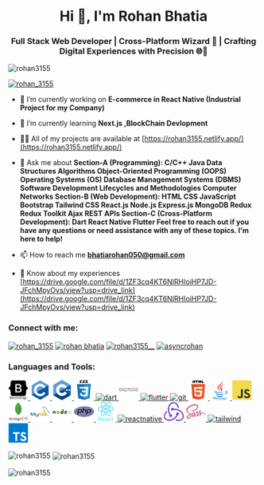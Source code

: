 <h1 align="center">Hi 👋, I'm Rohan Bhatia</h1>
<h3 align="center">Full Stack Web Developer | Cross-Platform Wizard 🚀 | Crafting Digital Experiences with Precision 🌐📱</h3>

<p align="left"> <img src="https://komarev.com/ghpvc/?username=rohan3155&label=Profile%20views&color=0e75b6&style=flat" alt="rohan3155" /> </p>

<p align="left"> <a href="https://twitter.com/rohan_3155" target="blank"><img src="https://img.shields.io/twitter/follow/rohan_3155?logo=twitter&style=for-the-badge" alt="rohan_3155" /></a> </p>

- 🔭 I’m currently working on **E-commerce in React Native (Industrial Project for my Company)**

- 🌱 I’m currently learning **Next.js ,BlockChain Devlopment**

- 👨‍💻 All of my projects are available at [https://rohan3155.netlify.app/](https://rohan3155.netlify.app/)

- 💬 Ask me about **Section-A (Programming): C/C++ Java Data Structures Algorithms Object-Oriented Programming (OOPS) Operating Systems (OS) Database Management Systems (DBMS) Software Development Lifecycles and Methodologies Computer Networks Section-B (Web Development): HTML CSS JavaScript Bootstrap Tailwind CSS React.js Node.js Express.js MongoDB Redux Redux Toolkit Ajax REST APIs Section-C (Cross-Platform Development): Dart React Native Flutter Feel free to reach out if you have any questions or need assistance with any of these topics. I'm here to help!**

- 📫 How to reach me **bhatiarohan050@gmail.com**

- 📄 Know about my experiences [https://drive.google.com/file/d/1ZF3cq4KT6NIRHIoiHP7JD-JFchMpyOvs/view?usp=drive_link](https://drive.google.com/file/d/1ZF3cq4KT6NIRHIoiHP7JD-JFchMpyOvs/view?usp=drive_link)

<h3 align="left">Connect with me:</h3>
<p align="left">
<a href="https://twitter.com/rohan_3155" target="blank"><img align="center" src="https://raw.githubusercontent.com/rahuldkjain/github-profile-readme-generator/master/src/images/icons/Social/twitter.svg" alt="rohan_3155" height="30" width="40" /></a>
<a href="https://linkedin.com/in/rohan bhatia" target="blank"><img align="center" src="https://raw.githubusercontent.com/rahuldkjain/github-profile-readme-generator/master/src/images/icons/Social/linked-in-alt.svg" alt="rohan bhatia" height="30" width="40" /></a>
<a href="https://instagram.com/rohan3155__" target="blank"><img align="center" src="https://raw.githubusercontent.com/rahuldkjain/github-profile-readme-generator/master/src/images/icons/Social/instagram.svg" alt="rohan3155__" height="30" width="40" /></a>
<a href="https://www.youtube.com/c/asyncrohan" target="blank"><img align="center" src="https://raw.githubusercontent.com/rahuldkjain/github-profile-readme-generator/master/src/images/icons/Social/youtube.svg" alt="asyncrohan" height="30" width="40" /></a>
</p>

<h3 align="left">Languages and Tools:</h3>
<p align="left"> <a href="https://getbootstrap.com" target="_blank" rel="noreferrer"> <img src="https://raw.githubusercontent.com/devicons/devicon/master/icons/bootstrap/bootstrap-plain-wordmark.svg" alt="bootstrap" width="40" height="40"/> </a> <a href="https://www.cprogramming.com/" target="_blank" rel="noreferrer"> <img src="https://raw.githubusercontent.com/devicons/devicon/master/icons/c/c-original.svg" alt="c" width="40" height="40"/> </a> <a href="https://www.w3schools.com/cpp/" target="_blank" rel="noreferrer"> <img src="https://raw.githubusercontent.com/devicons/devicon/master/icons/cplusplus/cplusplus-original.svg" alt="cplusplus" width="40" height="40"/> </a> <a href="https://www.w3schools.com/css/" target="_blank" rel="noreferrer"> <img src="https://raw.githubusercontent.com/devicons/devicon/master/icons/css3/css3-original-wordmark.svg" alt="css3" width="40" height="40"/> </a> <a href="https://dart.dev" target="_blank" rel="noreferrer"> <img src="https://www.vectorlogo.zone/logos/dartlang/dartlang-icon.svg" alt="dart" width="40" height="40"/> </a> <a href="https://expressjs.com" target="_blank" rel="noreferrer"> <img src="https://raw.githubusercontent.com/devicons/devicon/master/icons/express/express-original-wordmark.svg" alt="express" width="40" height="40"/> </a> <a href="https://flutter.dev" target="_blank" rel="noreferrer"> <img src="https://www.vectorlogo.zone/logos/flutterio/flutterio-icon.svg" alt="flutter" width="40" height="40"/> </a> <a href="https://git-scm.com/" target="_blank" rel="noreferrer"> <img src="https://www.vectorlogo.zone/logos/git-scm/git-scm-icon.svg" alt="git" width="40" height="40"/> </a> <a href="https://www.w3.org/html/" target="_blank" rel="noreferrer"> <img src="https://raw.githubusercontent.com/devicons/devicon/master/icons/html5/html5-original-wordmark.svg" alt="html5" width="40" height="40"/> </a> <a href="https://www.java.com" target="_blank" rel="noreferrer"> <img src="https://raw.githubusercontent.com/devicons/devicon/master/icons/java/java-original.svg" alt="java" width="40" height="40"/> </a> <a href="https://developer.mozilla.org/en-US/docs/Web/JavaScript" target="_blank" rel="noreferrer"> <img src="https://raw.githubusercontent.com/devicons/devicon/master/icons/javascript/javascript-original.svg" alt="javascript" width="40" height="40"/> </a> <a href="https://www.mongodb.com/" target="_blank" rel="noreferrer"> <img src="https://raw.githubusercontent.com/devicons/devicon/master/icons/mongodb/mongodb-original-wordmark.svg" alt="mongodb" width="40" height="40"/> </a> <a href="https://www.mysql.com/" target="_blank" rel="noreferrer"> <img src="https://raw.githubusercontent.com/devicons/devicon/master/icons/mysql/mysql-original-wordmark.svg" alt="mysql" width="40" height="40"/> </a> <a href="https://nodejs.org" target="_blank" rel="noreferrer"> <img src="https://raw.githubusercontent.com/devicons/devicon/master/icons/nodejs/nodejs-original-wordmark.svg" alt="nodejs" width="40" height="40"/> </a> <a href="https://www.php.net" target="_blank" rel="noreferrer"> <img src="https://raw.githubusercontent.com/devicons/devicon/master/icons/php/php-original.svg" alt="php" width="40" height="40"/> </a> <a href="https://reactjs.org/" target="_blank" rel="noreferrer"> <img src="https://raw.githubusercontent.com/devicons/devicon/master/icons/react/react-original-wordmark.svg" alt="react" width="40" height="40"/> </a> <a href="https://reactnative.dev/" target="_blank" rel="noreferrer"> <img src="https://reactnative.dev/img/header_logo.svg" alt="reactnative" width="40" height="40"/> </a> <a href="https://redux.js.org" target="_blank" rel="noreferrer"> <img src="https://raw.githubusercontent.com/devicons/devicon/master/icons/redux/redux-original.svg" alt="redux" width="40" height="40"/> </a> <a href="https://sass-lang.com" target="_blank" rel="noreferrer"> <img src="https://raw.githubusercontent.com/devicons/devicon/master/icons/sass/sass-original.svg" alt="sass" width="40" height="40"/> </a> <a href="https://tailwindcss.com/" target="_blank" rel="noreferrer"> <img src="https://www.vectorlogo.zone/logos/tailwindcss/tailwindcss-icon.svg" alt="tailwind" width="40" height="40"/> </a> <a href="https://www.typescriptlang.org/" target="_blank" rel="noreferrer"> <img src="https://raw.githubusercontent.com/devicons/devicon/master/icons/typescript/typescript-original.svg" alt="typescript" width="40" height="40"/> </a> </p>

<p><img align="left" src="https://github-readme-stats.vercel.app/api/top-langs?username=rohan3155&show_icons=true&locale=en&layout=compact" alt="rohan3155" /></p>

<p>&nbsp;<img align="center" src="https://github-readme-stats.vercel.app/api?username=rohan3155&show_icons=true&locale=en" alt="rohan3155" /></p>

<p><img align="center" src="https://github-readme-streak-stats.herokuapp.com/?user=rohan3155&" alt="rohan3155" /></p>
